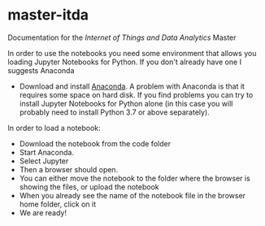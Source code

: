 # master-itda

Documentation for the *Internet of Things and Data Analytics* Master

In order to use the notebooks you need some environment that allows you loading Jupyter Notebooks for Python. If you don't already have one I suggests Anaconda


- Download and install [Anaconda](https://www.anaconda.com/products/individual). A problem with Anaconda is that it requires some space on hard disk. If you find problems you can try to install Jupyter Notebooks for Python alone (in this case you will probably need to install Python 3.7 or above separately).

In order to load a notebook:

- Download the notebook from the code folder
- Start Anaconda. 
- Select Jupyter
- Then a browser should open. 
- You can either move the notebook to the folder where the browser is showing the files, or upload the notebook
- When you already see the name of the notebook file in the browser home folder, click on it
- We are ready!
